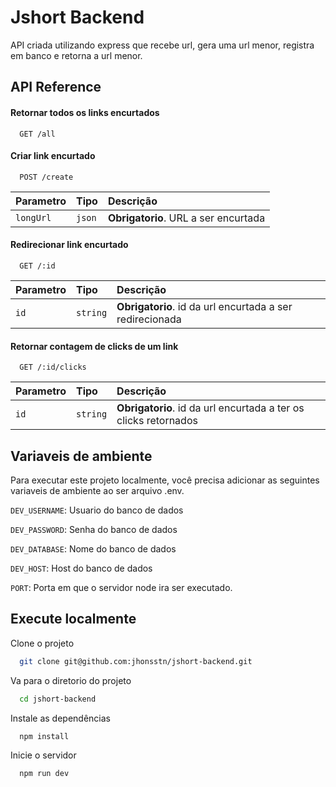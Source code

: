 
# Jshort Backend

API criada utilizando express que recebe url, gera uma url menor, registra em banco e retorna a url menor.


## API Reference

#### Retornar todos os links encurtados

```http
  GET /all
```

#### Criar link encurtado

```http
  POST /create
```

| Parametro | Tipo     | Descrição                       |
| :-------- | :------- | :-------------------------------- |
| `longUrl`      | `json` | **Obrigatorio**. URL a ser encurtada |

#### Redirecionar link encurtado

```http
  GET /:id
```

| Parametro | Tipo     | Descrição                       |
| :-------- | :------- | :-------------------------------- |
| `id`      | `string` | **Obrigatorio**. id da url encurtada a ser redirecionada |

#### Retornar contagem de clicks de um link
```http
  GET /:id/clicks
```

| Parametro | Tipo     | Descrição                       |
| :-------- | :------- | :-------------------------------- |
| `id`      | `string` | **Obrigatorio**. id da url encurtada a ter os clicks retornados |


## Variaveis de ambiente
Para executar este projeto localmente, você precisa adicionar as seguintes variaveis de ambiente ao ser arquivo .env.

`DEV_USERNAME`: Usuario do banco de dados

`DEV_PASSWORD`: Senha do banco de dados

`DEV_DATABASE`: Nome do banco de dados

`DEV_HOST`: Host do banco de dados

`PORT`: Porta em que o servidor node ira ser executado.

## Execute localmente

Clone o projeto

```bash
  git clone git@github.com:jhonsstn/jshort-backend.git
```

Va para o diretorio do projeto

```bash
  cd jshort-backend
```

Instale as dependências

```bash
  npm install
```

Inicie o servidor

```bash
  npm run dev
```

